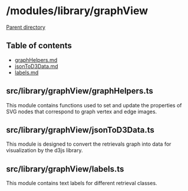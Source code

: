 # /modules/library/graphView 

[Parent directory](../__index__.md)


## Table of contents 
* [graphHelpers.md](#__autogen_68__)
* [jsonToD3Data.md](#__autogen_69__)
* [labels.md](#__autogen_70__)


## src/library/graphView/graphHelpers.ts <a id="__autogen_68__"></a>

This module contains functions used to set and update the properties of SVG nodes that correspond to graph vertex and
edge images.

## src/library/graphView/jsonToD3Data.ts <a id="__autogen_69__"></a>

This module is designed to convert the retrievals graph into data for visualization by the d3js library.

## src/library/graphView/labels.ts <a id="__autogen_70__"></a>

This module contains text labels for different retrieval classes.